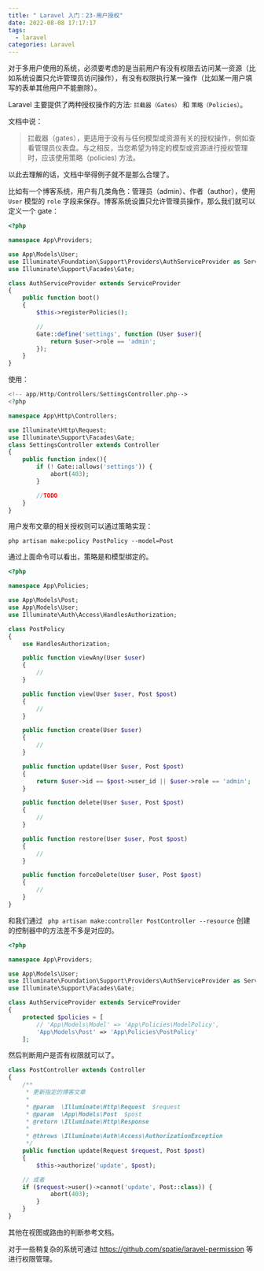 ```yaml
---
title: " Laravel 入门：23-用户授权"
date: 2022-08-08 17:17:17
tags:
  - laravel
categories: Laravel
---
```

对于多用户使用的系统，必须要考虑的是当前用户有没有权限去访问某一资源（比如系统设置只允许管理员访问操作），有没有权限执行某一操作（比如某一用户填写的表单其他用户不能删除）。

Laravel 主要提供了两种授权操作的方法: `拦截器（Gates）` 和 `策略（Policies）`。

文档中说：
> 拦截器（gates），更适用于没有与任何模型或资源有关的授权操作，例如查看管理员仪表盘。与之相反，当您希望为特定的模型或资源进行授权管理时，应该使用策略（policies) 方法。

以此去理解的话，文档中举得例子就不是那么合理了。

比如有一个博客系统，用户有几类角色：管理员（admin）、作者（author），使用 `User` 模型的 `role` 字段来保存。博客系统设置只允许管理员操作，那么我们就可以定义一个 gate：

```php
<?php

namespace App\Providers;

use App\Models\User;
use Illuminate\Foundation\Support\Providers\AuthServiceProvider as ServiceProvider;
use Illuminate\Support\Facades\Gate;

class AuthServiceProvider extends ServiceProvider
{
    public function boot()
    {
        $this->registerPolicies();

        //
        Gate::define('settings', function (User $user){
            return $user->role == 'admin';
        });
    }
}
```

使用：

```php
<!-- app/Http/Controllers/SettingsController.php-->
<?php

namespace App\Http\Controllers;

use Illuminate\Http\Request;
use Illuminate\Support\Facades\Gate;
class SettingsController extends Controller
{
    public function index(){
        if (! Gate::allows('settings')) {
            abort(403);
        }

        //TODO
    }
}
```

用户发布文章的相关授权则可以通过策略实现：

```shell
php artisan make:policy PostPolicy --model=Post
```

通过上面命令可以看出，策略是和模型绑定的。

```php
<?php

namespace App\Policies;

use App\Models\Post;
use App\Models\User;
use Illuminate\Auth\Access\HandlesAuthorization;

class PostPolicy
{
    use HandlesAuthorization;

    public function viewAny(User $user)
    {
        //
    }

    public function view(User $user, Post $post)
    {
        //
    }

    public function create(User $user)
    {
        //
    }

    public function update(User $user, Post $post)
    {
        return $user->id == $post->user_id || $user->role == 'admin';
    }

    public function delete(User $user, Post $post)
    {
        //
    }

    public function restore(User $user, Post $post)
    {
        //
    }

    public function forceDelete(User $user, Post $post)
    {
        //
    }
}

```

和我们通过 ` php artisan make:controller PostController --resource` 创建的控制器中的方法差不多是对应的。

```php
<?php

namespace App\Providers;

use App\Models\User;
use Illuminate\Foundation\Support\Providers\AuthServiceProvider as ServiceProvider;
use Illuminate\Support\Facades\Gate;

class AuthServiceProvider extends ServiceProvider
{
    protected $policies = [
        // 'App\Models\Model' => 'App\Policies\ModelPolicy',
        'App\Models\Post' => 'App\Policies\PostPolicy'
    ];

```

然后判断用户是否有权限就可以了。

```php
class PostController extends Controller
{
    /**
     * 更新指定的博客文章
     *
     * @param  \Illuminate\Http\Request  $request
     * @param  \App\Models\Post  $post
     * @return \Illuminate\Http\Response
     *
     * @throws \Illuminate\Auth\Access\AuthorizationException
     */
    public function update(Request $request, Post $post)
    {
        $this->authorize('update', $post);

	// 或者
	if ($request->user()->cannot('update', Post::class)) {
            abort(403);
        }
    }
}

```

其他在视图或路由的判断参考文档。

对于一些稍复杂的系统可通过 https://github.com/spatie/laravel-permission 等进行权限管理。